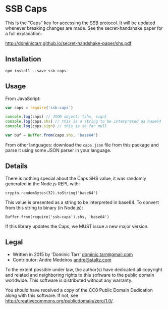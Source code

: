 # SSB Caps

This is the "Caps" key for accessing the SSB protocol. It will be updated
whenever breaking changes are made. See the secret-handshake paper for a full
explanation:

http://dominictarr.github.io/secret-handshake-paper/shs.pdf

## Installation

```
npm install --save ssb-caps
```

## Usage

From JavaScript:

```js
var caps = require('ssb-caps')

console.log(caps) // JSON object: {shs, sign}
console.log(caps.shs) // this is a string to be interpreted as base64
console.log(caps.sign) // this is so far null

var buf = Buffer.from(caps.shs, 'base64')
```

From other languages: download the `caps.json` file from this package and
parse it using some JSON parser in your language.

## Details

There is nothing special about the Caps SHS value, it was randomly generated in
the Node.js REPL with:

    crypto.randomBytes(32).toString('base64')

This value is presented as a string to be interpreted in base64. To convert
from this string to binary (in Node.js):

    Buffer.from(require('ssb-caps').shs, 'base64')

If this library updates the Caps, we MUST issue a new major version.

## Legal

- Written in 2015 by 'Dominic Tarr' <dominic.tarr@gmail.com>
- Contributor: Andre Medeiros <andre@staltz.com>

To the extent possible under law, the author(s) have dedicated all copyright
and related and neighboring rights to this software to the public domain
worldwide. This software is distributed without any warranty.

You should have received a copy of the CC0 Public Domain Dedication along
with this software. If not, see
<http://creativecommons.org/publicdomain/zero/1.0/>.
